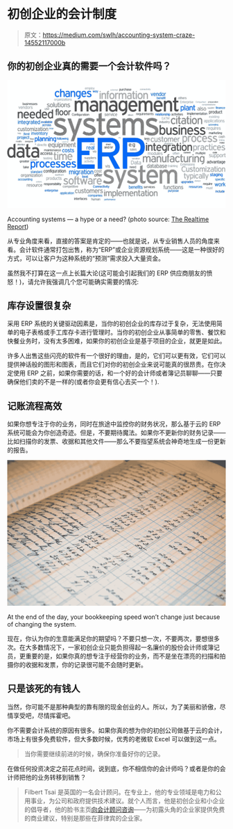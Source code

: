 # 初创企业的会计制度

> 原文：<https://medium.com/swlh/accounting-system-craze-14552117000b>

## 你的初创企业真的需要一个会计软件吗？

![](img/ff0e091335d46b716702d88f8e667846.png)

Accounting systems — a hype or a need? (photo source: [The Realtime Report](http://therealtimereport.com/2016/02/02/3-ways-erp-systems-streamline-order-processing/))

从专业角度来看，直接的答案是肯定的——也就是说，从专业销售人员的角度来看。会计软件通常打包出售，称为“ERP”或企业资源规划系统——这是一种很好的方式，可以让客户为这种系统的“预测”需求投入大量资金。

虽然我不打算在这一点上长篇大论(这可能会引起我们的 ERP 供应商朋友的愤怒！)，请允许我强调几个您可能确实需要的情况:

## **库存设置很复杂**

采用 ERP 系统的关键驱动因素是，当你的初创企业的库存过于复杂，无法使用简单的电子表格或手工库存卡进行管理时。当你的初创企业从事简单的零售、餐饮和快餐业务时，没有太多困难，如果你的初创企业是基于项目的企业，就更是如此。

许多人出售这些闪亮的软件有一个很好的理由，是的，它们可以更有效，它们可以提供神话般的图形和图表，而且它们对你的初创企业来说可能真的很昂贵。在你决定使用 ERP 之前，如果你需要的话，和一个好的会计师或者簿记员聊聊——只要确保他们卖的不是一样的(或者你会更有信心去买一个！).

## **记账流程高效**

如果你想专注于你的业务，同时在旅途中监控你的财务状况，那么基于云的 ERP 系统可能会为你创造奇迹。但是，不要期待魔法。如果你不更新你的财务记录——比如扫描你的发票、收据和其他文件——那么不要指望系统会神奇地生成一份更新的报告。

![](img/5e9ae4253f32e0cb3ebcfb7315bad957.png)

At the end of the day, your bookkeeping speed won’t change just because of changing the system.

现在，你认为你的生意能满足你的期望吗？不要只想一次，不要两次，要想很多次。在大多数情况下，一家初创企业只能负担得起一名廉价的股份会计师或簿记员，更重要的是，如果你真的想专注于经营你的业务，而不是坐在漂亮的扫描和拍摄你的收据和发票，你的记录很可能不会随时更新。

## **只是该死的有钱人**

当然，你可能不是那种典型的靠有限的现金创业的人。所以，为了美丽和骄傲，尽情享受吧，尽情挥霍吧。

你不需要会计系统的原因有很多。如果你真的想为你的初创公司做基于云的会计，市场上有很多免费软件，但大多数时候，优秀的老微软 Excel 可以做到这一点。

> 当你需要继续前进的时候，确保你准备好你的记录。

在做任何投资决定之前花点时间，说到底，你不相信你的会计师吗？或者是你的会计师把他的业务转移到销售？

> Filbert Tsai 是英国的一名会计顾问。在专业上，他的专业领域是电力和公用事业，为公司和政府提供技术建议。就个人而言，他是初创企业和小企业的倡导者，他的脸书主页[向会计顾问咨询](https://www.facebook.com/AskTheAccountingAdvisor/)——为初露头角的企业家提供免费的商业建议，特别是那些在菲律宾的企业家。